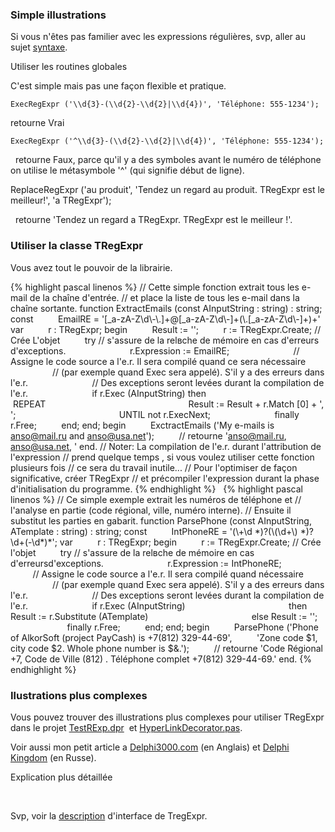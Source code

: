### Simple illustrations

Si vous n'êtes pas familier avec les expressions régulières, svp, aller
au sujet [syntaxe](regular_expressions.html).

Utiliser les routines globales

C'est simple mais pas une façon flexible et pratique.

    ExecRegExpr ('\\d{3}-(\\d{2}-\\d{2}|\\d{4})', 'Téléphone: 555-1234');

retourne Vrai

    ExecRegExpr ('^\\d{3}-(\\d{2}-\\d{2}|\\d{4})', 'Téléphone: 555-1234');

   retourne Faux, parce qu'il y a des symboles avant le numéro de
téléphone on utilise le métasymbole '^' (qui signifie début de ligne).

ReplaceRegExpr ('au produit', 'Tendez un regard au produit. TRegExpr est
le meilleur!', 'а TRegExpr');

   retourne 'Tendez un regard а TRegExpr. TRegExpr est le meilleur !'.


### Utiliser la classe TRegExpr

Vous avez tout le pouvoir de la librairie.

{% highlight pascal linenos %}
// Cette simple fonction extrait tous les e-mail de la chaîne d'entrée.
// et place la liste de tous les e-mail dans la chaîne sortante.
function ExtractEmails (const AInputString : string) : string;
const
         EmailRE = '\[\_a-zA-Z\\d\\-\\.\]+@\[\_a-zA-Z\\d\\-\]+(\\.\[\_a-zA-Z\\d\\-\]+)+'
var
         r : TRegExpr;
begin
         Result := '';
         r := TRegExpr.Create; // Crée L'objet
         try // s'assure de la relвche de mémoire en cas d'erreurs d'exceptions.
                         r.Expression := EmailRE;
                         // Assigne le code source а l'e.r. Il sera compilé quand ce sera nécessaire
                         // (par exemple quand Exec sera appelé). S'il y a des erreurs dans l'e.r.
                         // Des exceptions seront levées durant la compilation de l'e.r.
                         if r.Exec (AInputString) then
                                         REPEAT
                                                         Result := Result + r.Match \[0\] + ', ';
                                         UNTIL not r.ExecNext;
                         finally r.Free;
         end;
end;
begin
         ExctractEmails ('My e-mails is anso@mail.ru and anso@usa.net');
         // retourne 'anso@mail.ru, anso@usa.net, '
end.
// Noter: La compilation de l'e.r. durant l'attribution de l'expression
// prend quelque temps , si vous voulez utiliser cette fonction plusieurs fois
// ce sera du travail inutile...
// Pour l'optimiser de façon significative, créer TRegExpr
// et précompiler l'expression durant la phase d'initialisation du programme.
{% endhighlight %}
 
{% highlight pascal linenos %}
// Ce simple exemple extrait les numéros de téléphone et
// l'analyse en partie (code régional, ville, numéro interne).
// Ensuite il substitut les parties en gabarit.
function ParsePhone (const AInputString, ATemplate : string) : string;
const
         IntPhoneRE = '(\\+\\d \*)?(\\(\\d+\\) \*)?\\d+(-\\d\*)\*';
var
         r : TRegExpr;
begin
         r := TRegExpr.Create; // Crée l'objet
         try // s'assure de la relвche de mémoire en cas d'erreursd'exceptions.
                         r.Expression := IntPhoneRE;
                         // Assigne le code source а l'e.r. Il sera compilé quand nécessaire
                         // (par exemple quand Exec sera appelé). S'il y a des erreurs dans l'e.r.
                         // Des exceptions seront levées durant la compilation de l'e.r.
                         if r.Exec (AInputString)
                                         then Result := r.Substitute (ATemplate)
                                         else Result := '';
                         finally r.Free;
         end;
end;
begin
         ParsePhone ('Phone of AlkorSoft (project PayCash) is +7(812) 329-44-69',
         'Zone code $1, city code $2. Whole phone number is $&.');
         // retourne 'Code Régional +7, Code de Ville (812) . Téléphone complet +7(812) 329-44-69.'
end.
{% endhighlight %}

### Ilustrations plus complexes

Vous pouvez trouver des illustrations plus complexes pour utiliser
TRegExpr dans le projet [TestRExp.dpr](tregexpr_testrexp.html)  et
[HyperLinkDecorator.pas](#hyperlinksdecorator.html).

Voir aussi mon petit article а
[Delphi3000.com](%60http://www.delphi3000.com/member.asp?ID=1300',%60',1)
(en Anglais) et [Delphi
Kingdom](%60http://delphi.vitpc.com/mastering/strings_birds_eye_view.htm',%60',1)
(en Russe).


Explication plus détaillée

 

Svp, voir la [description](tregexpr.html) d'interface de
TregExpr.

 

